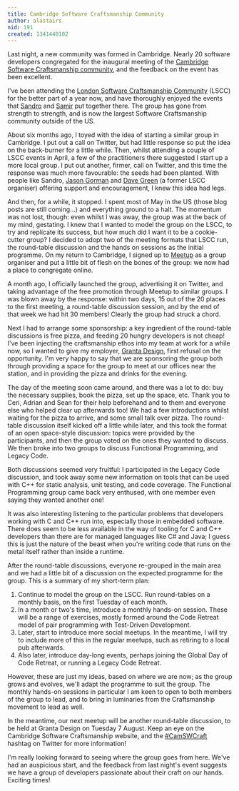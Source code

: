 ```yaml
---
title: Cambridge Software Craftsmanship Community
author: alastairs
nid: 191
created: 1341440102
---
```

Last night, a new community was formed in Cambridge. Nearly 20 software developers congregated for the inaugural meeting of the [Cambridge Software Craftsmanship community](http://www.meetup.com/Cambridge-Software-Craftsmanship/), and the feedback on the event has been excellent.  

I've been attending the [London Software Craftsmanship Community](http://www.meetup.com/London-Software-Craftsmanship/) (LSCC) for the better part of a year now, and have thoroughly enjoyed the events that [Sandro](http://www.twitter.com/sandromancuso) and [Samir](http://www.twitter.com/samirtalwar) put together there.  The group has gone from strength to strength, and is now the largest Software Craftsmanship community outside of the US.  

About six months ago, I toyed with the idea of starting a similar group in Cambridge.  I put out a call on Twitter, but had little response so put the idea on the back-burner for a little while.  Then, whilst attending a couple of LSCC events in April, a few of the practitioners there suggested I start up a more local group.  I put out another, firmer, call on Twitter, and this time the response was much more favourable: the seeds had been planted.  With people like Sandro, [Jason Gorman](http://www.twitter.com/jasongorman) and [Dave Green](http://www.twitter.com/activelylazy) (a former LSCC organiser) offering support and encouragement, I knew this idea had legs.  

And then, for a while, it stopped. I spent most of May in the US (those blog posts are still coming...) and everything ground to a halt.  The momentum was not lost, though: even whilst I was away, the group was at the back of my mind, gestating.  I knew that I wanted to model the group on the LSCC, to try and replicate its success, but how much did I want it to be a cookie-cutter group?  I decided to adopt two of the meeting formats that LSCC run, the round-table discussion and the hands on sessions as the initial programme.  On my return to Cambridge, I signed up to [Meetup](http://www.meetup.com/) as a group organiser and put a little bit of flesh on the bones of the group: we now had a place to congregate online.  

A month ago, I officially launched the group, advertising it on Twitter, and taking advantage of the free promotion through Meetup to similar groups.  I was blown away by the response: within two days, 15 out of the 20 places to the first meeting, a round-table discussion session, and by the end of that week we had hit 30 members!  Clearly the group had struck a chord.  

Next I had to arrange some sponsorship: a key ingredient of the round-table discussions is free pizza, and feeding 20 hungry developers is not cheap!  I've been injecting the craftsmanship ethos into my team at work for a while now, so I wanted to give my employer, [Granta Design](http://www.grantadesign.com/), first refusal on the opportunity.  I'm very happy to say that we are sponsoring the group both through providing a space for the group to meet at our offices near the station, and in providing the pizza and drinks for the evening.  

The day of the meeting soon came around, and there was a lot to do: buy the necessary supplies, book the pizza, set up the space, etc. Thank you to Ceri, Adrian and Sean for their help beforehand and to them and everyone else who helped clear up afterwards too!  We had a few introductions whilst waiting for the pizza to arrive, and some small talk over pizza.  The round-table discussion itself kicked off a little while later, and this took the format of an open space-style discussion: topics were provided by the participants, and then the group voted on the ones they wanted to discuss.  We then broke into two groups to discuss Functional Programming, and Legacy Code.  

Both discussions seemed very fruitful: I participated in the Legacy Code discussion, and took away some new information on tools that can be used with C++ for static analysis, unit testing, and code coverage.  The Functional Programming group came back very enthused, with one member even saying they wanted another one!

It was also interesting listening to the particular problems that developers working with C and C++ run into, especially those in embedded software.  There does seem to be less available in the way of tooling for C and C++ developers than there are for managed languages like C# and Java; I guess this is just the nature of the beast when you're writing code that runs on the metal itself rather than inside a runtime.  

After the round-table discussions, everyone re-grouped in the main area and we had a little bit of a discussion on the expected programme for the group.  This is a summary of my short-term plan:

  1. Continue to model the group on the LSCC.  Run round-tables on a monthly basis, on the first Tuesday of each month.  
  2. In a month or two's time, introduce a monthly hands-on session.  These will be a range of exercises, mostly formed around the Code Retreat model of pair programming with Test-Driven Development.  
  3. Later, start to introduce more social meetups.  In the meantime, I will try to include more of this in the regular meetups, such as retiring to a local pub afterwards.  
  4. Also later, introduce day-long events, perhaps joining the Global Day of Code Retreat, or running a Legacy Code Retreat. 

However, these are just my ideas, based on where we are now; as the group grows and evolves, we'll adapt the programme to suit the group.  The monthly hands-on sessions in particular I am keen to open to both members of the group to lead, and to bring in luminaries from the Craftsmanship movement to lead as well.  

In the meantime, our next meetup will be another round-table discussion, to be held at Granta Design on Tuesday 7 August.  Keep an eye on the Cambridge Software Craftsmanship website, and the [#CamSWCraft](https://twitter.com/#!/search/%23camswcraft) hashtag on Twitter for more information!

I'm really looking forward to seeing where the group goes from here.  We've had an auspicious start, and the feedback from last night's event suggests we have a group of developers passionate about their craft on our hands.  Exciting times!
